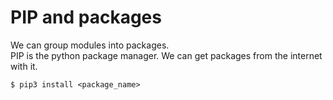 # PIP and packages
We can group modules into packages.<br>
PIP is the python package manager. We can get packages from the internet with it.
```commandline
$ pip3 install <package_name>
```